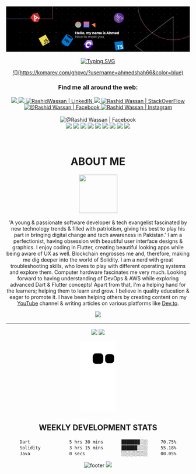 <!--- assets are created on Canva --->
<!--- feel free to download the assests and use them in your profile --->
<!--- to upload an asset, create an issue on any of your repository and add files, the link will be generated --->

<!--- header image --->
![image](https://github.com/ahmedshah66/ahmedshah66/blob/163e71d7ab09e2de5374f69d4225ac3a9bedc194/Images/lkbanner.jpg)

<!--- animated text, to copy, just replace the lines with your choice or visit https://readme-typing-svg.herokuapp.com --->
<div align="center">  

[![Typing SVG](https://readme-typing-svg.herokuapp.com?color=%2322E4F7&size=50&center=true&width=1000&height=100&lines=Hello+Coders!+;I+am+Ahmed+Shah;Learning+.net+and+Block+Chain;Glad+to+See+You+Here)](https://git.io/typing-svg)

<!--- portfolio launch image --->
<a href="http://www.ahmedshah.tech">
 ![](https://komarev.com/ghpvc/?username=ahmedshah66&color=blue)
</a>
 
### Find me all around the web:
<!--- social media icons, you can find them in assets directory of this repo --->
<a href="https://twitter.com/rashidwassaan">
    <img height="55" src="https://user-images.githubusercontent.com/60597290/152035696-80cad2ec-b4dd-4552-88e6-b6b466124f5b.png" />
</a>  
<a href="https://www.youtube.com/c/RashidsTechStuff">
    <img height="55" src="https://user-images.githubusercontent.com/60597290/152035929-b7f75d38-e1c2-4325-a97e-7b934b8534e2.png" />
</a>  
<a href="https://www.linkedin.com/in/rashidwassan/" target="_blank">
  <img height="55" alt="RashidWassan | LinkedIN"  src="https://user-images.githubusercontent.com/60597290/152035581-a7c6c0c3-65c3-4160-89c0-e90ddc1e8d4e.png"/>
</a> 
<a href="https://dev.to/rashidwassan">
    <img height="55" src="https://user-images.githubusercontent.com/60597290/152042608-2ae071b9-2a64-49be-a49d-f830152cf8d4.png" />
</a>
<a href="https://stackoverflow.com/users/15750590/rashid-wassan" target="_blank">
  <img height="55" alt="Rashid Wassan | StackOverFlow" src="https://user-images.githubusercontent.com/60597290/152035786-d00aa1c3-56af-4d45-8a3c-15846d1a123d.png" />
</a>
<a href="https://www.facebook.com/rashidwassann" target="_blank">
  <img height="55" alt="@Rashid Wassan | Facebook" src="https://user-images.githubusercontent.com/60597290/152035015-605f666e-bfe9-4723-a900-0b1e2790b8f1.png" />
</a>
<a href="https://www.instagram.com/rashidwassaan" target="_blank">
  <img height="55" alt="Rashid Wassan | Instagram"  src="https://user-images.githubusercontent.com/60597290/152036063-21242e52-af65-4a33-af5d-790466244407.png" />
</a>

<!--- a bit of vertical space & languages text --->
<div>&nbsp;</div>
<img height="65" alt="@Rashid Wassan | Facebook" src="https://user-images.githubusercontent.com/60597290/152353234-0715ffd6-7680-4536-9fdc-ef1abc74c469.svg" />

<div></div>
<!--- language icons --->
<img height="100" src="https://user-images.githubusercontent.com/60597290/152359293-4c3dc461-2be7-4d75-b5e3-6244637020e1.png" />
<img height="100" src="https://user-images.githubusercontent.com/60597290/152362823-eb0e032a-5c84-4832-803c-c77bf5b558a0.png" />
<img height="100" src="https://user-images.githubusercontent.com/60597290/152361790-b7faad3d-5f95-468a-aa51-e38f39419ec4.png" />
<img height="100" src="https://user-images.githubusercontent.com/60597290/152363164-01140f44-5328-4ea3-8d95-fec21af7e295.png" />
<img height="100" src="https://user-images.githubusercontent.com/60597290/152366195-2a7a5be2-acc8-485c-9908-861bcfaa3f2b.png" />
<img height="100" src="https://user-images.githubusercontent.com/60597290/152366251-81e7024b-81c6-422c-ae71-ad035850d030.png" />
<img height="100" src="https://user-images.githubusercontent.com/60597290/152366230-0d5c915e-b212-49cc-b5d5-00d50b1493f6.png" />
<img height="100" src="https://user-images.githubusercontent.com/60597290/152366154-ec1ddf07-fcf8-41f5-a5f8-ccfc331622a2.png" />
<img height="100" src="https://user-images.githubusercontent.com/60597290/152366741-4ebfc910-49b4-4365-829d-89f9a5873ff5.png" />

&nbsp;
<h1 align="center">
  ABOUT ME
</h1>
  
<img width="105" height="105" src="https://user-images.githubusercontent.com/60597290/152283182-7133c4ea-c658-419f-8316-128c75287aa7.png" />

'A young & passionate software developer & tech evangelist fascinated by new technology trends & filled with patriotism, giving his best to play his part in bringing digital change and tech awareness in Pakistan.'
I am a perfectionist, having obsession with beautiful user interface designs & graphics. I enjoy coding in Flutter, creating beautiful looking apps while being aware of UX as well. Blockchain engrosses me and, therefore, making me dig deeper into the world of Solidity.
I am a nerd with great troubleshooting skills, who loves to play with different operating systems and explore them. Computer hardware fascinates me very much. Looking forward to having understanding of DevOps & AWS while exploring advanced Dart & Flutter concepts!
Apart from that, I'm a helping hand for the learners; helping them to learn and grow. I believe in quality education & eager to promote it. I have been helping others by creating content on my [YouTube](https://www.youtube.com/c/RashidsTechStuff) channel & writing articles on various platforms like [Dev.to](https://dev.to/rashidwassan).  

  <!--- adding 3D earth icon to show some love for the environment 🌏 --->
<img height="40" src="https://user-images.githubusercontent.com/60597290/152370900-69dce999-2e00-4227-9547-917fa1a4b06e.png" />

<hr>
<p align="center">
  <img width="400px" src="https://github-readme-stats.vercel.app/api?username=rashidwassan&count_private=true&show_icons=true&theme=material-palenight&hide_border=true&bg_color=1F222E" />
  <img width="400px" src="https://github-readme-streak-stats.herokuapp.com?user=rashidwassan&theme=material-palenight&hide_border=true&fire=C77800&ring=7C2AE8&background=1F222E" />
</p>
<div align="center"> <img src="https://raw.githubusercontent.com/muhiqsimui/muhiqsimui/output/github-contribution-grid-snake.svg" /></div>

<h2>WEEKLY DEVELOPMENT STATS </h2>
<!--- just a dummy data for decoration --->
  
```text
Dart               5 hrs 30 mins       ███████░░░     70.75%
Solidity           3 hrs 15 mins       ██████░░░░     55.18%
Java               0 secs              ░░░░░░░░░░     00.05%
```
<!--- building footer with spaceship question --->
![footer](https://user-images.githubusercontent.com/60597290/152518980-fa55fbc8-81fe-4bba-bf52-21320455e217.png)
<img height="70" src="https://user-images.githubusercontent.com/60597290/152519754-992acfbc-39df-489d-a01a-72ea86a08996.png" />
